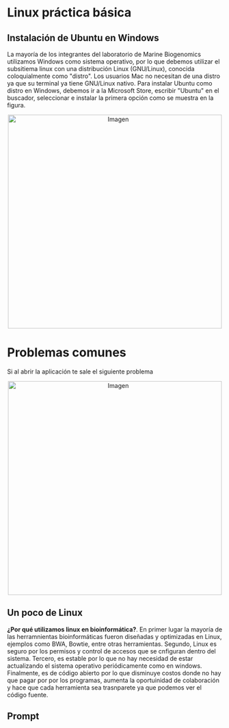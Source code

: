 # Linux práctica básica
## Instalación de Ubuntu en Windows
La mayoría de los integrantes del laboratorio de Marine Biogenomics utilizamos Windows como sistema operativo, por lo que debemos utilizar el subsitiema linux con una distribución Linux (GNU/Linux), conocida coloquialmente como "distro". Los usuarios Mac no necesitan de una distro ya que su terminal ya tiene GNU/Linux nativo. Para instalar Ubuntu como distro en Windows, debemos ir a la Microsoft Store, escribir "Ubuntu" en el buscador, seleccionar e instalar la primera opción como se muestra en la figura.

<p align="center">
    <img src="![Ubuntu](https://github.com/user-attachments/assets/caab8321-2d24-49a6-9a77-fa785c7c22e5)" alt="Imagen" width="500">
</p>

# Problemas comunes
Si al abrir  la aplicación te sale el siguiente problema 

<p align="center">
    <img src="![WhatsApp Image 2025-02-26 at 18 13 10_68445ea8](https://github.com/user-attachments/assets/dcbd9d4f-506e-4a08-92c2-a81a0dd90799)" alt="Imagen" width="500">
</p>


## Un poco de Linux
**¿Por qué utilizamos linux en bioinformática?**. En primer lugar la mayoría de las herramnientas bioinformáticas fueron diseñadas y optimizadas en Linux, ejemplos como BWA, Bowtie, entre otras herramientas. Segundo, Linux es seguro por los permisos y control de accesos que se cnfiguran  dentro del sistema. Tercero, es estable por lo que no hay necesidad de estar actualizando el sistema operativo periódicamente como en windows. Finalmente, es de código abierto por lo que disminuye costos donde no hay que pagar por por los programas, aumenta la oportuinidad de colaboración y hace que cada herramienta sea trasnparete  ya que podemos ver el código fuente.

## Prompt 
